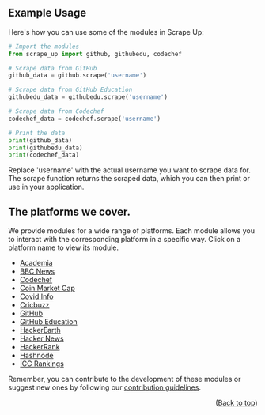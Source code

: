 ## Example Usage

Here's how you can use some of the modules in Scrape Up:

```python
# Import the modules
from scrape_up import github, githubedu, codechef

# Scrape data from GitHub
github_data = github.scrape('username')

# Scrape data from GitHub Education
githubedu_data = githubedu.scrape('username')

# Scrape data from Codechef
codechef_data = codechef.scrape('username')

# Print the data
print(github_data)
print(githubedu_data)
print(codechef_data)
```
Replace 'username' with the actual username you want to scrape data for. The scrape function returns the scraped data, which you can then print or use in your application.

## The platforms we cover.

We provide modules for a wide range of platforms. Each module allows you to interact with the corresponding platform in a specific way. Click on a platform name to view its module.

- [Academia](modules/academia.md)
- [BBC News](modules/bbc.md)
- [Codechef](modules/codechef.md)
- [Coin Market Cap](modules/coinmarketcap.md)
- [Covid Info](modules/covid-19.md) <!-- If your Covid module is named covid-19.md -->
- [Cricbuzz](modules/crickbuzz.md)
- [GitHub](modules/github.md)
- [GitHub Education](modules/githubedu.md)
- [HackerEarth](modules/HackerEarth.md)
- [Hacker News](modules/Hackernews.md)
- [HackerRank](modules/HackerRank.md) <!-- If you have a HackerRank module -->
- [Hashnode](modules/hashnode.md)
- [ICC Rankings](modules/iccranking.md)

Remember, you can contribute to the development of these modules or suggest new ones by following our [contribution guidelines](CONTRIBUTING.md).
<p align="right">(<a href="#top">Back to top</a>)</p>
